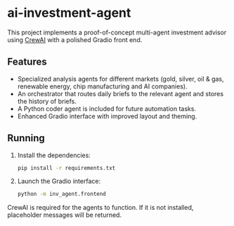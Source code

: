 # ai-investment-agent

This project implements a proof-of-concept multi-agent investment advisor using [CrewAI](https://github.com/joaomdmoura/crewAI) with a polished Gradio front end.

## Features

- Specialized analysis agents for different markets (gold, silver, oil & gas, renewable energy, chip manufacturing and AI companies).
- An orchestrator that routes daily briefs to the relevant agent and stores the history of briefs.
- A Python coder agent is included for future automation tasks.
- Enhanced Gradio interface with improved layout and theming.

## Running

1. Install the dependencies:
   ```bash
   pip install -r requirements.txt
   ```
2. Launch the Gradio interface:
   ```bash
   python -m inv_agent.frontend
   ```

CrewAI is required for the agents to function. If it is not installed, placeholder messages will be returned.
